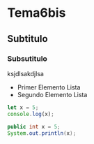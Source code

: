 # Tema6bis
## Subtitulo    
### Subsutitulo
ksjdlsakdjlsa
* Primer Elemento Lista
* Segundo Elemento Lista

```js
let x = 5;
console.log(x);
```

```java
public int x = 5;
System.out.println(x);
```

